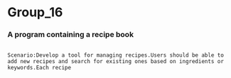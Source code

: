 # Group_16
### A program containing a recipe book
                                                                                                                                    Scenario:Develop a tool for managing recipes.Users should be able to add new recipes and search for existing ones based on ingredients or keywords.Each recipe                                                                                                                                                                                                                                                                                                                                                                                                                                                                                                                                                                                                                                                                                                                                                                                                                                                                                                                                                                                                                                                                                                                                                                                                                                                                                                                                                                                                   